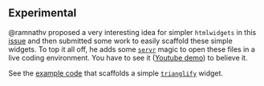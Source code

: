## Experimental

@ramnathv proposed a very interesting idea for simpler `htmlwidgets` in this [issue](https://github.com/ramnathv/htmlwidgets/issues/176) and then submitted some work to easily scaffold these simple widgets.  To top it all off, he adds some [`servr`](https://github.com/yihui/servr) magic to open these files in a live coding environment.  You have to see it ([Youtube demo](https://www.youtube.com/watch?v=E6Wl-bqRSAU)) to believe it.

See the [example code](https://github.com/timelyportfolio/simple_widget_tests/blob/master/make_a_widget.R) that scaffolds a simple [`trianglify`](http://qrohlf.com/trianglify/) widget.